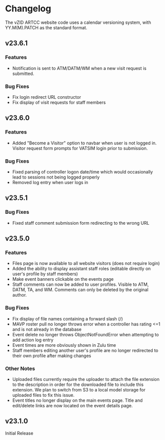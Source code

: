 # Changelog
The vZID ARTCC website code uses a calendar versioning system, with YY.M(M).PATCH as the standard format.
## v23.6.1
### Features
- Notification is sent to ATM/DATM/WM when a new visit request is submitted.
### Bug Fixes
- Fix login redirect URL constructor
- Fix display of visit requests for staff members
## v23.6.0
### Features
- Added "Become a Visitor" option to navbar when user is not logged in. Visitor request form prompts for VATSIM login prior to submission.
### Bug Fixes
- Fixed parsing of controller logon date/time which would occasionally lead to sessions not being logged properly
- Removed log entry when user logs in
## v23.5.1
### Bug Fixes
- Fixed staff comment submission form redirecting to the wrong URL
## v23.5.0
### Features
- Files page is now available to all website visitors (does not require login)
- Added the ability to display assistant staff roles (editable directly on user's profile by staff members)
- Make event banners clickable on the events page
- Staff comments can now be added to user profiles. Visible to ATM, DATM, TA, and WM. Comments can only be deleted by the original author.
### Bug Fixes
- Fix display of file names containing a forward slash (/)
- MAVP roster pull no longer throws error when a controller has rating <=1 and is not already in the database
- Event delete no longer throws ObjectNotFoundError when attempting to add action log entry
- Event times are more obviously shown in Zulu time
- Staff members editing another user's profile are no longer redirected to their own profile after making changes
### Other Notes
- Uploaded files currently require the uploader to attach the file extension to the description in order for the downloaded file to include this extension. We plan to switch from S3 to a local model storage for uploaded files to fix this issue.
- Event titles no longer display on the main events page. Title and edit/delete links are now located on the event details page.
## v23.1.0
Initial Release
